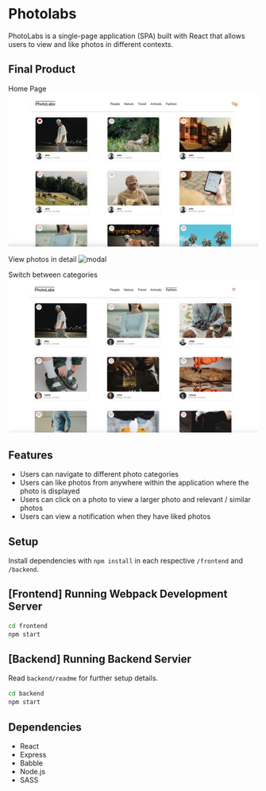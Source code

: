 
# Photolabs

PhotoLabs is a single-page application (SPA) built with React that allows
users to view and like photos in different contexts.

## Final Product
Home Page
![home page](frontend/images/home.png)

View photos in detail
![modal](frontend/images/modal.png)

Switch between categories
![topic](frontend/images/topic.png)


## Features
* Users can navigate to different photo categories
* Users can like photos from anywhere within the application where the photo is displayed
* Users can click on a photo to view a larger photo and relevant / similar photos
* Users can view a notification when they have liked photos

## Setup
Install dependencies with `npm install` in each respective `/frontend` and `/backend`.

## [Frontend] Running Webpack Development Server

```sh
cd frontend
npm start
```

## [Backend] Running Backend Servier

Read `backend/readme` for further setup details.

```sh
cd backend
npm start
```

## Dependencies
* React
* Express
* Babble
* Node.js
* SASS